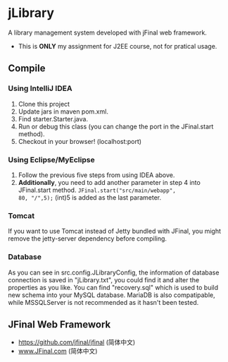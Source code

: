# jLibrary
A library management system developed with jFinal web framework.

- This is **ONLY** my assignment for J2EE course, not for pratical usage.

## Compile

### Using IntelliJ IDEA

1.  Clone this project
2.  Update jars in maven pom.xml.
3.  Find starter.Starter.java.
4.  Run or debug this class (you can change the port in the JFinal.start method).
5.  Checkout in your browser! (localhost:port)

### Using Eclipse/MyEclipse

1.  Follow the previous five steps from using IDEA above.
2.  **Additionally**, you need to add another parameter in step 4 into JFinal.start method.
    <code>JFinal.start("src/main/webapp", 80, "/",5);</code> (int)5 is added as the last parameter.

### Tomcat

   If you want to use Tomcat instead of Jetty bundled with JFinal, you might remove the jetty-server dependency before compiling.

### Database

   As you can see in src.config.JLibraryConfig, the information of database connection is saved in "jLibrary.txt", you could find it and alter the properties as you like. You can find "recovery.sql" which is used to build new schema into your MySQL database. MariaDB is also compatipable, while MSSQLServer is not recommended as it hasn't been tested.

## JFinal Web Framework

- https://github.com/jfinal/jfinal (简体中文) 
- www.JFinal.com (简体中文)
